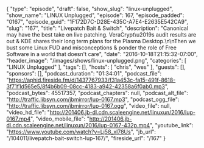 {
  "type": "episode",
  "draft": false,
  "show_slug": "linux-unplugged",
  "show_name": "LINUX Unplugged",
  "episode": 167,
  "episode_padded": "0167",
  "episode_guid": "1F172D7C-D28E-435C-A7E4-E2635E542CA9",
  "slug": "167",
  "title": "Livepatch Bait & Switch",
  "description": "Canonical may have the best take on live patching. VeraCrypt\u2019s audit results are out & KDE shares their long term plans for the Plasma Desktop.\n\nThen we bust some Linux FUD and misconceptions & ponder the role of Free Software in a world that doesn't care",
  "date": "2016-10-18T21:15:32-07:00",
  "header_image": "/images/shows/linux-unplugged.png",
  "categories": [
    "LINUX Unplugged"
  ],
  "tags": [],
  "hosts": [
    "chris",
    "wes"
  ],
  "guests": [],
  "sponsors": [],
  "podcast_duration": "01:34:01",
  "podcast_file": "https://aphid.fireside.fm/d/1437767933/f31a453c-fa15-491f-8618-3f71f1d565e5/8f4b6b09-08cc-4183-a942-42358a6f0ab0.mp3",
  "podcast_bytes": 45517357,
  "podcast_chapters": null,
  "podcast_alt_file": "http://traffic.libsyn.com/jbmirror/lup-0167.mp3",
  "podcast_ogg_file": "http://traffic.libsyn.com/jbmirror/lup-0167.ogg",
  "video_file": null,
  "video_hd_file": "http://201406.jb-dl.cdn.scaleengine.net/linuxun/2016/lup-0167.mp4",
  "video_mobile_file": "http://201406.jb-dl.cdn.scaleengine.net/linuxun/2016/lup-0167-432p.mp4",
  "youtube_link": "https://www.youtube.com/watch?v=Lj58_xl78Us",
  "jb_url": "/104011/livepatch-bait-switch-lup-167/",
  "fireside_url": "/167"
}


